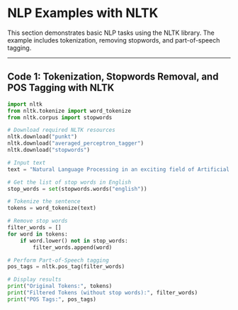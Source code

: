 # NLP Examples with NLTK

This section demonstrates basic NLP tasks using the NLTK library. The example includes tokenization, removing stopwords, and part-of-speech tagging.

---

## Code 1: Tokenization, Stopwords Removal, and POS Tagging with NLTK

```python
import nltk
from nltk.tokenize import word_tokenize
from nltk.corpus import stopwords

# Download required NLTK resources
nltk.download("punkt")
nltk.download("averaged_perceptron_tagger")
nltk.download("stopwords")

# Input text
text = "Natural Language Processing in an exciting field of Artificial Intelligence"

# Get the list of stop words in English
stop_words = set(stopwords.words("english"))

# Tokenize the sentence
tokens = word_tokenize(text)

# Remove stop words
filter_words = []
for word in tokens:
    if word.lower() not in stop_words:
        filter_words.append(word)

# Perform Part-of-Speech tagging
pos_tags = nltk.pos_tag(filter_words)

# Display results
print("Original Tokens:", tokens)
print("Filtered Tokens (without stop words):", filter_words)
print("POS Tags:", pos_tags)
